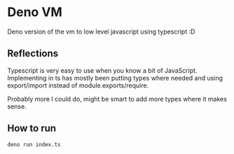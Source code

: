 # Deno VM
Deno version of the vm to low level javascript using typescript :D

## Reflections
Typescript is very easy to use when you know a bit of JavaScript. Implementing in ts has mostly been 
putting types where needed and using export/import instead of module.exports/require.

Probably more I could do, might be smart to add more types where it makes sense.

## How to run
`deno run index.ts` 